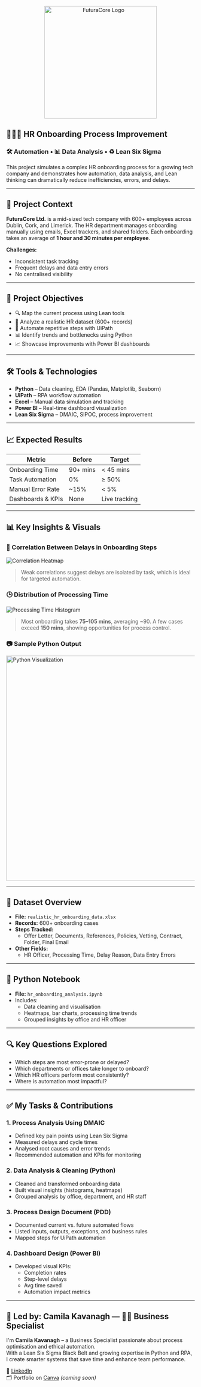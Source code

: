 <p align="center">
  <img src="futuracore_logo.png" alt="FuturaCore Logo" width="300"/>
</p>

## 👩🏾‍💼 HR Onboarding Process Improvement  
 
### 🛠 Automation • 📊 Data Analysis • ♻️ Lean Six Sigma

This project simulates a complex HR onboarding process for a growing tech company and demonstrates how automation, data analysis, and Lean thinking can dramatically reduce inefficiencies, errors, and delays.

---

## 🏢 Project Context

**FuturaCore Ltd.** is a mid-sized tech company with 600+ employees across Dublin, Cork, and Limerick. The HR department manages onboarding manually using emails, Excel trackers, and shared folders. Each onboarding takes an average of **1 hour and 30 minutes per employee**.

**Challenges:**
- Inconsistent task tracking  
- Frequent delays and data entry errors  
- No centralised visibility

---

## 🎯 Project Objectives

- 🔍 Map the current process using Lean tools  
- 🧠 Analyze a realistic HR dataset (600+ records)  
- 🤖 Automate repetitive steps with UiPath  
- 📊 Identify trends and bottlenecks using Python  
- 📈 Showcase improvements with Power BI dashboards

---

## 🛠 Tools & Technologies

- **Python** – Data cleaning, EDA (Pandas, Matplotlib, Seaborn)  
- **UiPath** – RPA workflow automation  
- **Excel** – Manual data simulation and tracking  
- **Power BI** – Real-time dashboard visualization  
- **Lean Six Sigma** – DMAIC, SIPOC, process improvement

---

## 📈 Expected Results

| Metric               | Before       | Target       |
|----------------------|--------------|--------------|
| Onboarding Time      | 90+ mins     | < 45 mins    |
| Task Automation      | 0%           | ≥ 50%        |
| Manual Error Rate    | ~15%         | < 5%         |
| Dashboards & KPIs    | None         | Live tracking |

---

## 📊 Key Insights & Visuals

### 🔗 Correlation Between Delays in Onboarding Steps  
![Correlation Heatmap](./Correlation%20Between%20Delays%20in%20Onboarding%20Steps.png)  
> Weak correlations suggest delays are isolated by task, which is ideal for targeted automation.

### 🕒 Distribution of Processing Time  
![Processing Time Histogram](./Distribution%20of%20Processing%20Time.png)  
> Most onboarding takes **75–105 mins**, averaging ~90. A few cases exceed **150 mins**, showing opportunities for process control.

### 📷 Sample Python Output

<img src="./Distribution%20of%20Processing%20Time.png" alt="Python Visualization" width="600"/>

---

## 📂 Dataset Overview

- **File:** `realistic_hr_onboarding_data.xlsx`  
- **Records:** 600+ onboarding cases  
- **Steps Tracked:**
  - Offer Letter, Documents, References, Policies, Vetting, Contract, Folder, Final Email  
- **Other Fields:**
  - HR Officer, Processing Time, Delay Reason, Data Entry Errors

---

## 📓 Python Notebook

- **File:** `hr_onboarding_analysis.ipynb`  
- Includes:
  - Data cleaning and visualisation  
  - Heatmaps, bar charts, processing time trends  
  - Grouped insights by office and HR officer  

---

## 🔍 Key Questions Explored

- Which steps are most error-prone or delayed?  
- Which departments or offices take longer to onboard?  
- Which HR officers perform most consistently?  
- Where is automation most impactful?

---

## ✅ My Tasks & Contributions

### 1. Process Analysis Using DMAIC  
- Defined key pain points using Lean Six Sigma  
- Measured delays and cycle times  
- Analysed root causes and error trends  
- Recommended automation and KPIs for monitoring  

### 2. Data Analysis & Cleaning (Python)  
- Cleaned and transformed onboarding data  
- Built visual insights (histograms, heatmaps)  
- Grouped analysis by office, department, and HR staff  

### 3. Process Design Document (PDD)  
- Documented current vs. future automated flows  
- Listed inputs, outputs, exceptions, and business rules  
- Mapped steps for UiPath automation

### 4. Dashboard Design (Power BI)  
- Developed visual KPIs:  
  - Completion rates  
  - Step-level delays  
  - Avg time saved  
  - Automation impact metrics

---

## 💼 Led by: Camila Kavanagh — 👩🏾 Business Specialist


I'm **Camila Kavanagh** – a Business Specialist passionate about process optimisation and ethical automation.  
With a Lean Six Sigma Black Belt and growing expertise in Python and RPA, I create smarter systems that save time and enhance team performance.

🔗 [LinkedIn](https://www.linkedin.com/in/camila-d-b907a5105/)   
🗂 Portfolio on [Canva](#) *(coming soon)*  


